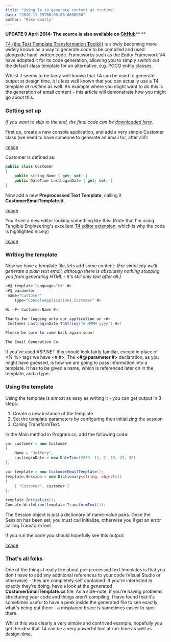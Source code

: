 ```yaml
---
title: "Using T4 to generate content at runtime"
date: "2010-11-19T00:00:00.0000000"
author: "Mike Goatly"
---
```

**UPDATE 9 April 2014: The source is also available on [GitHub](https://github.com/mikegoatly/T4TemplateSample)**** **

[T4 \(the **T**ext **T**emplate **T**ransformation **T**oolkit\)](http://en.wikipedia.org/wiki/Text_Template_Transformation_Toolkit) is slowly becoming more widely known as a way to generate code to be compiled and used alongside hand\-written code\. Frameworks such as the Entity Framework V4 have adopted it for its code generation\, allowing you to simply switch out the default class template for an alternative\, e\.g\. POCO entity classes\.

Whilst it seems to be fairly well known that T4 can be used to generate output at design time\, it is less well known that you can actually use a T4 template *at runtime* as well\. An example where you might want to do this is the generation of email content \- this article will demonstrate how you might go about this\.

### Getting set up

*If you want to skip to the end\, the final code can be [downloaded here](/Media/Default/media/686/customeremailtemplate.zip)\.*

First up\, create a new console application\, and add a very simple Customer class \(we need to have someone to generate an email for\, after all\!\):

[image](/images/post/Windows-Live-Writer_Using-T4_1313E_image_thumb.png)

Customer is defined as:

``` csharp
public class Customer
{
    public string Name { get; set; }
    public DateTime LastLoginDate { get; set; }
}
```
Now add a new **Preprocessed Text Template**\, calling it **CustomerEmailTemplate\.tt**\.

[image](/images/post/Windows-Live-Writer_Using-T4_1313E_image_thumb_4.png)

You'll see a new editor looking something like this: \(Note that I'm using Tangible Engineering's excellent [T4 editor extension](http://t4-editor.tangible-engineering.com/T4-Editor-Visual-T4-Editing.html)\, which is why the code is highlighted nicely\)

[image](/images/post/Windows-Live-Writer_Using-T4_1313E_image_thumb_5.png)

### Writing the template

Now we have a template file\, lets add some content: *\(For simplicity we'll generate a plain text email\, although there is absolutely nothing stopping you from generating HTML \- it's still only text after all\.\)*

``` csharp
<#@ template language="C#" #>
<#@ parameter
 name="Customer"
    type="ConsoleApplication1.Customer" #>

Hi <#= Customer.Name #>,

Thanks for logging onto our application on <#=
 Customer.LastLoginDate.ToString("d MMMM yyyy") #>!

Please be sure to come back again soon!

The Email Generation Co.
```
If you've used ASP\.NET this should look fairly familiar\, except in place of <% %> tags we have <\# \#>\. The **<\#@ parameter \#>** declaration\, as you might have guessed\, is how we are going to pass information into a template\. It has to be given a name\, which is referenced later on in the template\, and a type\.

### Using the template

Using the template is almost as easy as writing it \- you can get output in 3 steps:

1. Create a new instance of the template
1. Set the template parameters by configuring then initializing the session
1. Calling TransformText\.

In the Main method in Program\.cs\, add the following code:

``` csharp
var customer = new Customer
{
    Name = "Jeffery",
    LastLoginDate = new DateTime(2009, 11, 2, 19, 23, 32)
};

var template = new CustomerEmailTemplate();
template.Session = new Dictionary<string, object>()
{
    { "Customer", customer }
};

template.Initialize();
Console.WriteLine(template.TransformText());
```
The Session object is just a dictionary of name\-value pairs\. Once the Session has been set\, you must call Initialize\, otherwise you'll get an error calling TransformText\.

If you run the code you should hopefully see this output:

[image](/images/post/Windows-Live-Writer_Using-T4_1313E_image_thumb_6.png)

### That's all folks

One of the things I really like about pre\-processed text templates is that you don't have to add any additional references to your code \(Visual Studio or otherwise\) \- they are completely self contained\. If you're interested in exactly they're doing\, have a look at the generated **CustomerEmailTemplate\.cs** file\. As a side\-note\, if you're having problems structuring your code and things aren't compiling\, I have found that it's sometimes useful to have a peek inside the generated file to see exactly what's being put there \- a misplaced brace is sometimes easier to spot there\.

Whilst this was clearly a very simple and contrived example\, hopefully you get the idea that T4 can be a very powerful tool at run\-time as well as design\-time\.

